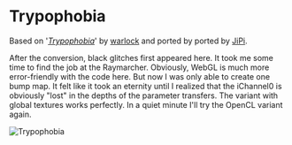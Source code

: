 Trypophobia
==================

Based on '_[Trypophobia](https://www.shadertoy.com/view/WddXDf)_' by [warlock](https://www.shadertoy.com/user/warlock) and ported by ported by [JiPi](../../Site/Profiles/JiPi.md).

After the conversion, black glitches first appeared here. It took me some time to find the job at the Raymarcher. Obviously, WebGL is much more error-friendly with the code here.
But now I was only able to create one bump map. It felt like it took an eternity until I realized that the iChannel0 is obviously "lost" in the depths of the parameter transfers. The variant with global textures works perfectly. In a quiet minute I'll try the OpenCL variant again.


![Trypophobia](https://user-images.githubusercontent.com/78935215/114274665-df8aa080-9a1f-11eb-9ac2-132f2f167f0a.gif)
